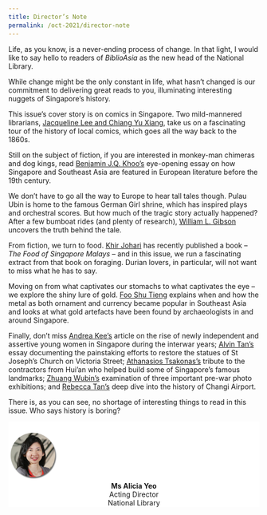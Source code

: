 ```yaml
---
title: Director’s Note
permalink: /oct-2021/director-note
---
```

Life, as you know, is a never-ending process of change. In that light, I would like to say hello to readers of *BiblioAsia* as the new head of the National Library.

While change might be the only constant in life, what hasn’t changed is our commitment to delivering great reads to you, illuminating interesting nuggets of Singapore’s history.

This issue’s cover story is on comics in Singapore. Two mild-mannered librarians, [Jacqueline Lee and Chiang Yu Xiang](/vol-17/issue-3/oct-dec-2021/singapore-comics), take us on a fascinating tour of the history of local comics, which goes all the way back to the 1860s.

Still on the subject of fiction, if you are interested in monkey-man chimeras and dog kings, read [Benjamin J.Q. Khoo’s](/vol-17/issue-3/oct-dec-2021/strangevision) eye-opening essay on how Singapore and Southeast Asia are featured in European literature before the 19th century.

We don’t have to go all the way to Europe to hear tall tales though. Pulau Ubin is home to the famous German Girl shrine, which has inspired plays and orchestral scores. But how much of the tragic story actually happened? After a few bumboat rides (and plenty of research), [William L. Gibson](/vol-17/issue-3/oct-dec-2021/ubinsgermangirlshrine) uncovers the truth behind the tale.

From fiction, we turn to food. [Khir Johari](/vol-17/issue-3/oct-dec-2021/theroleofforaging) has recently published a book – *The Food of Singapore Malays* – and in this issue, we run a fascinating extract from that book on foraging. Durian lovers, in particular, will not want to miss what he has to say.

Moving on from what captivates our stomachs to what captivates the eye – we explore the shiny lure of gold. [Foo Shu Tieng](/vol-17/issue-3/oct-dec-2021/ancientgold) explains when and how the metal as both ornament and currency became popular in Southeast Asia and looks at what gold artefacts have been found by archaeologists in and around Singapore.

Finally, don’t miss [Andrea Kee’s](/vol-17/issue-3/oct-dec-2021/moderngirl) article on the rise of newly independent and assertive young women in Singapore during the interwar years; [Alvin Tan’s](/vol-17/issue-3/oct-dec-2021/stjosephchurch) essay documenting the painstaking efforts to restore the statues of St Joseph’s Church on Victoria Street; [Athanasios Tsakonas’s](/vol-17/issue-3/oct-dec-2021/huianinsingapore) tribute to the contractors from Hui’an who helped build some of Singapore’s famous landmarks; [Zhuang Wubin’s](/vol-17/issue-3/oct-dec-2021/prewarphotography) examination of three important pre-war photo exhibitions; and [Rebecca Tan’s](/vol-17/issue-3/oct-dec-2021/changi-airport) deep dive into the history of Changi Airport.

There is, as you can see, no shortage of interesting things to read in this issue. Who says history is boring?


<div style="background-color: white;">
<br>
<img src="/images/vol-17-issue-3/Director.png" style="width: 100px; height: 100px;" />
<center><b>Ms Alicia Yeo</b><br>Acting Director<br>National Library</center>
</div>